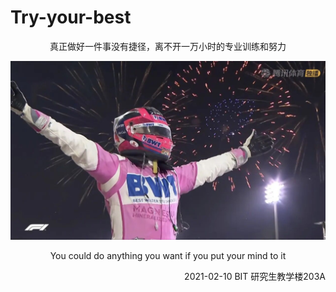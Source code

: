# Try-your-best
<p align="center">
   真正做好一件事没有捷径，离不开一万小时的专业训练和努力
</p>
<img src="LeetCode/pics/Sergio Perez.jpg" alt="image-20210212182722494" style="zoom: 67%;" align=center/>

<p align="center">
   You could do anything you want if you put your mind to it
</p>

<p align="right">
   2021-02-10 BIT 研究生教学楼203A
</p>
